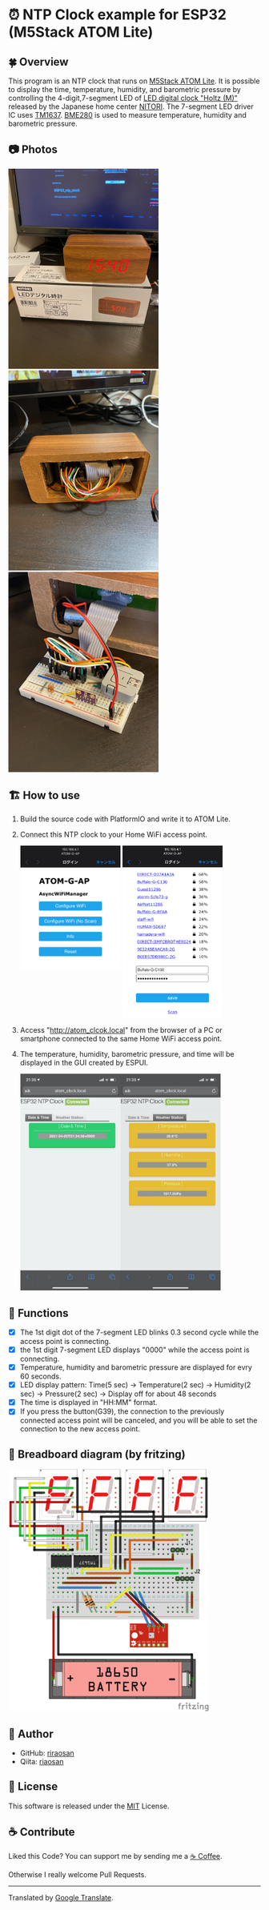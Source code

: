 
# ⏰ NTP Clock example for ESP32 (M5Stack ATOM Lite)

## 🍀 Overview

This program is an NTP clock that runs on [M5Stack ATOM Lite](https://m5stack-store.myshopify.com/products/atom-lite-esp32-development-kit).
It is possible to display the time, temperature, humidity, and barometric pressure by controlling the 4-digit,7-segment LED of [LED digital clock "Holtz (M)"](https://www.nitori-net.jp/ec/product/8171416/) released by the Japanese home center [NITORI](https://www.nitori.co.jp/en/service/estore/).
The 7-segment LED driver IC uses [TM1637](https://github.com/avishorp/TM1637).
[BME280](https://github.com/adafruit/Adafruit_BME280_Library) is used to measure temperature, humidity and barometric pressure.

## 📷 Photos

<img src="https://github.com/riraosan/riraosan.github.io/blob/master/2021-03-21/IMG_1384.png?raw=true" width="300"/><img src="https://github.com/riraosan/riraosan.github.io/blob/master/2021-03-21/IMG_1382.png?raw=true" width="300"/><img src="https://github.com/riraosan/riraosan.github.io/blob/master/2021-04-07/IMG_1387.png?raw=true" width="300"/>

## 🏗️ How to use

1. Build the source code with PlatformIO and write it to ATOM Lite.
2. Connect this NTP clock to your Home WiFi access point.

   <img src="https://github.com/riraosan/riraosan.github.io/blob/master/2021-04-07/IMG_1503.png?raw=true" width="200" align=top />
   <img src="https://github.com/riraosan/riraosan.github.io/blob/master/2021-04-07/IMG_1505.png?raw=true" width="200" align=top />

4. Access "http://atom_clcok.local" from the browser of a PC or smartphone connected to the same Home WiFi access point.
5. The temperature, humidity, barometric pressure, and time will be displayed in the GUI created by ESPUI.

   <img src="https://github.com/riraosan/riraosan.github.io/blob/master/2021-04-07/IMG_1491.png?raw=true" width="200"/><img src="https://github.com/riraosan/riraosan.github.io/blob/master/2021-04-07/IMG_1492.png?raw=true" width="200"/>

## 🤖 Functions

- [x] The 1st digit dot of the 7-segment LED blinks 0.3 second cycle while the access point is connecting.
- [x] the 1st digit 7-segment LED displays "0000" while the access point is connecting.
- [x] Temperature, humidity and barometric pressure are displayed for  evry 60 seconds.
- [x] LED display pattern: Time(5 sec) -> Temperature(2 sec) -> Humidity(2 sec) -> Pressure(2 sec) -> Display off for about 48 seconds
- [x] The time is displayed in "HH:MM" format.
- [x] If you press the button(G39), the connection to the previously connected access point will be canceled, and you will be able to set the connection to the new access point.

## 🍞 Breadboard diagram (by fritzing)

<img src="https://github.com/riraosan/riraosan.github.io/blob/master/2021-04-04/ESP32_ATOM_Lite_TM1637_NTP_Clock_%E3%83%96%E3%83%AC%E3%83%83%E3%83%89%E3%83%9C%E3%83%BC%E3%83%89.png?raw=true" width="400"/>

## 👤 Author

- GitHub: [riraosan](https://github.com/riraosan)
- Qiita: [riaosan](https://qiita.com/riraosan)

## 📝 License

This software is released under the [MIT](https://github.com/riraosan/ESP32_ntp_clock/blob/main/LICENSE) License.

## ☕ Contribute

Liked this Code? You can support me by sending me a [☕ Coffee](https://paypal.me/riraosan?locale.x=ja_JP).

Otherwise I really welcome Pull Requests.

---

Translated by [Google Translate](https://translate.google.co.jp/).

